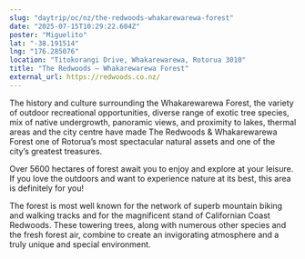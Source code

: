 ```yaml
---
slug: "daytrip/oc/nz/the-redwoods-whakarewarewa-forest"
date: "2025-07-15T10:29:22.604Z"
poster: "Miguelito"
lat: "-38.191514"
lng: "176.285076"
location: "Titokorangi Drive, Whakarewarewa, Rotorua 3010"
title: "The Redwoods – Whakarewarewa Forest"
external_url: https://redwoods.co.nz/
---
```

The history and culture surrounding the Whakarewarewa Forest, the variety of outdoor recreational opportunities, diverse range of exotic tree species, mix of native undergrowth, panoramic views, and proximity to lakes, thermal areas and the city centre have made The Redwoods & Whakarewarewa Forest one of Rotorua’s most spectacular natural assets and one of the city’s greatest treasures.

Over 5600 hectares of forest await you to enjoy and explore at your leisure. If you love the outdoors and want to experience nature at its best, this area is definitely for you!

The forest is most well known for the network of superb mountain biking and walking tracks and for the magnificent stand of Californian Coast Redwoods. These towering trees, along with numerous other species and the fresh forest air, combine to create an invigorating atmosphere and a truly unique and special environment.